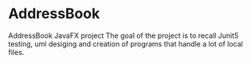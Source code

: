 # AddressBook
AddressBook JavaFX project
The goal of the project is to recall Junit5 testing, uml desiging and creation of programs that handle a lot of local files.
